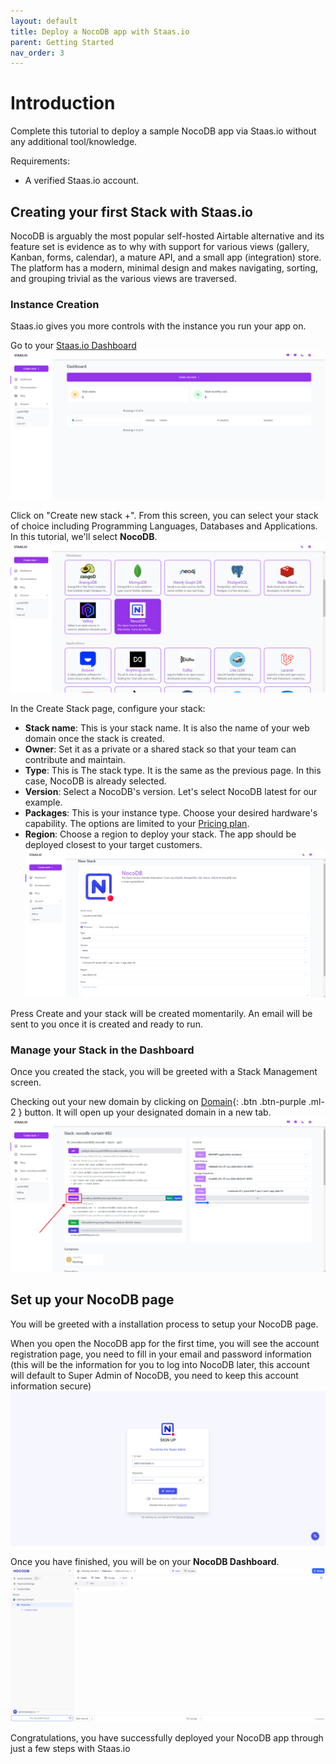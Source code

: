 ```yaml
---
layout: default
title: Deploy a NocoDB app with Staas.io
parent: Getting Started
nav_order: 3
---
```


# Introduction
Complete this tutorial to deploy a sample NocoDB app via Staas.io without any additional tool/knowledge.

Requirements:
- A verified Staas.io account.

## Creating your first Stack with Staas.io

NocoDB is arguably the most popular self-hosted Airtable alternative and its feature set is evidence as to why with support for various views (gallery, Kanban, forms, calendar), a mature API, and a small app (integration) store. The platform has a modern, minimal design and makes navigating, sorting, and grouping trivial as the various views are traversed.

### Instance Creation
Staas.io gives you more controls with the instance you run your app on.

Go to your [Staas.io Dashboard](https://www.staas.io/dashboard?utm_source=docs)
![](../../assets/images/getting-started/staas-dashboard.png)

Click on "Create new stack +".
From this screen, you can select your stack of choice including Programming Languages, Databases and Applications. In this tutorial, we'll select **NocoDB**.
![](../../assets/images/getting-started/nocodb-create-stack.png)

In the Create Stack page, configure your stack:
- **Stack name**: This is your stack name. It is also the name of your web domain once the stack is created.
- **Owner**: Set it as a private or a shared stack so that your team can contribute and maintain.
- **Type**: This is The stack type. It is the same as the previous page. In this case, NocoDB is already selected.
- **Version**: Select a NocoDB's version. Let's select NocoDB latest for our example.
- **Packages**: This is your instance type. Choose your desired hardware's capability. The options are limited to your [Pricing plan](https://www.staas.io/#pricing).
- **Region**: Choose a region to deploy your stack. The app should be deployed closest to your target customers.
![](../../assets/images/getting-started/nocodb-create-nocodb-screen.png)

Press Create and your stack will be created momentarily. An email will be sent to you once it is created and ready to run.

### Manage your Stack in the Dashboard
Once you created the stack, you will be greeted with a Stack Management screen.

Checking out your new domain by clicking on [Domain](){: .btn .btn-purple .ml-2 } button. It will open up your designated domain in a new tab.
![](../../assets/images/getting-started/nocodb-stack-dashboard.png)

## Set up your NocoDB page
You will be greeted with a installation process to setup your NocoDB page.

When you open the NocoDB app for the first time, you will see the account registration page, you need to fill in your email and password information (this will be the information for you to log into NocoDB later, this account will default to Super Admin of NocoDB, you need to keep this account information secure)
![](../../assets/images/getting-started/nocodb-signup.png)

Once you have finished, you will be on your **NocoDB Dashboard**.
![](../../assets/images/getting-started/nocodb-dashboard.png)

Congratulations, you have successfully deployed your NocoDB app through just a few steps with Staas.io
